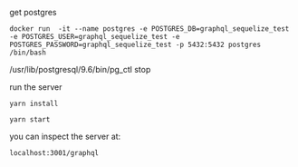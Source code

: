 get postgres

```
docker run  -it --name postgres -e POSTGRES_DB=graphql_sequelize_test -e POSTGRES_USER=graphql_sequelize_test -e POSTGRES_PASSWORD=graphql_sequelize_test -p 5432:5432 postgres /bin/bash
```

/usr/lib/postgresql/9.6/bin/pg_ctl stop

run the server 
```
yarn install

yarn start

```

you can inspect the server at:
```
localhost:3001/graphql
```